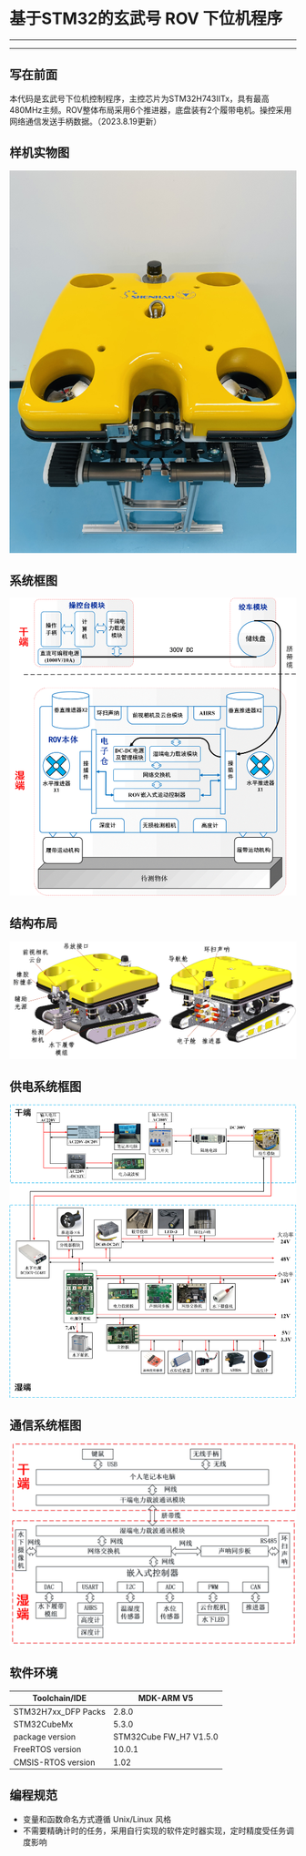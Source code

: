 # 基于STM32的玄武号 ROV 下位机程序

---

---

## 写在前面

本代码是玄武号下位机控制程序，主控芯片为STM32H743IITx，具有最高480MHz主频。ROV整体布局采用6个推进器，底盘装有2个履带电机。操控采用网络通信发送手柄数据。（2023.8.19更新）

## 样机实物图

![prototype](https://github.com/Von-Mises/ROV_STM32/blob/main/Doc/prototype.jpg)

## 系统框图

![system](https://github.com/Von-Mises/ROV_STM32/blob/main/Doc/system.png)

## 结构布局

![structure](https://github.com/Von-Mises/ROV_STM32/blob/main/Doc/structure.png)

## 供电系统框图

![power_suply](https://github.com/Von-Mises/ROV_STM32/blob/main/Doc/power_suply.png)

## 通信系统框图

![communication](https://github.com/Von-Mises/ROV_STM32/blob/main/Doc/communication.png)

## 软件环境

| Toolchain/IDE       | MDK-ARM V5             |
| ------------------- | ---------------------- |
| STM32H7xx_DFP Packs | 2.8.0                  |
| STM32CubeMx         | 5.3.0                  |
| package version     | STM32Cube FW_H7 V1.5.0 |
| FreeRTOS version    | 10.0.1                 |
| CMSIS-RTOS version  | 1.02                   |

## 编程规范

- 变量和函数命名方式遵循 Unix/Linux 风格
- 不需要精确计时的任务，采用自行实现的软件定时器实现，定时精度受任务调度影响
